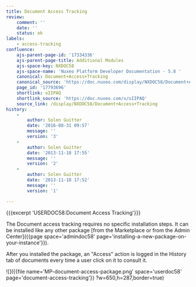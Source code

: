 ```yaml
---
title: Document Access Tracking
review:
    comment: ''
    date: ''
    status: ok
labels:
    - access-tracking
confluence:
    ajs-parent-page-id: '17334336'
    ajs-parent-page-title: Additional Modules
    ajs-space-key: NXDOC58
    ajs-space-name: 'Nuxeo Platform Developer Documentation - 5.8 '
    canonical: Document+Access+Tracking
    canonical_source: 'https://doc.nuxeo.com/display/NXDOC58/Document+Access+Tracking'
    page_id: '17793696'
    shortlink: oIIPAQ
    shortlink_source: 'https://doc.nuxeo.com/x/oIIPAQ'
    source_link: /display/NXDOC58/Document+Access+Tracking
history:
    - 
        author: Solen Guitter
        date: '2016-08-31 09:57'
        message: ''
        version: '3'
    - 
        author: Solen Guitter
        date: '2013-11-18 17:55'
        message: ''
        version: '2'
    - 
        author: Solen Guitter
        date: '2013-11-18 17:52'
        message: ''
        version: '1'

---
```

{{{excerpt 'USERDOC58:Document Access Tracking'}}}

The Document access tracking requires no specific installation steps. It can be installed like any other package [from the Marketplace or from the Admin Center]({{page space='admindoc58' page='installing-a-new-package-on-your-instance'}}).

After you installed the package, an "Access" action is logged in the History tab of documents every time a user click on it to consult it.

![]({{file name='MP-document-access-package.png' space='userdoc58' page='document-access-tracking'}} ?w=650,h=287,border=true)

&nbsp;